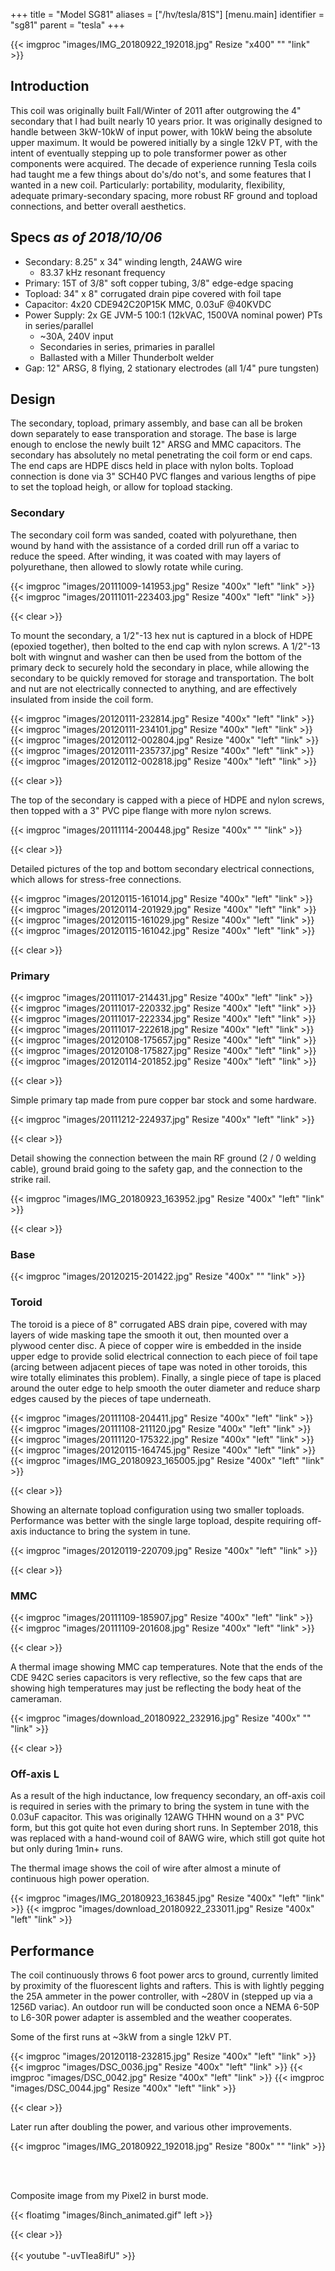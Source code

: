 +++
title = "Model SG81"
aliases = ["/hv/tesla/81S"]
[menu.main]
identifier = "sg81"
parent = "tesla"
+++

{{< imgproc "images/IMG_20180922_192018.jpg" Resize "x400" "" "link" >}}

## Introduction

This coil was originally built Fall/Winter of 2011 after outgrowing the 4"
secondary that I had built nearly 10 years prior. It was originally designed to
handle between 3kW-10kW of input power, with 10kW being the absolute upper
maximum. It would be powered initially by a single 12kV PT, with the intent of
eventually stepping up to pole transformer power as other components were
acquired. The decade of experience running Tesla coils had taught me a few
things about do's/do not's, and some features that I wanted in a new coil.
Particularly: portability, modularity, flexibility, adequate primary-secondary
spacing, more robust RF ground and topload connections, and better overall
aesthetics.

## Specs *as of 2018/10/06*

* Secondary: 8.25" x 34" winding length, 24AWG wire
  * 83.37 kHz resonant frequency
* Primary: 15T of 3/8" soft copper tubing, 3/8" edge-edge spacing
* Topload: 34" x 8" corrugated drain pipe covered with foil tape
* Capacitor: 4x20 CDE942C20P15K MMC, 0.03uF @40KVDC
* Power Supply: 2x GE JVM-5 100:1 (12kVAC, 1500VA nominal power) PTs in series/parallel
  * ~30A, 240V input
  * Secondaries in series, primaries in parallel
  * Ballasted with a Miller Thunderbolt welder
* Gap: 12" ARSG, 8 flying, 2 stationary electrodes (all 1/4" pure tungsten)


## Design

The secondary, topload, primary assembly, and base can all be broken down
separately to ease transporation and storage. The base is large enough to
enclose the newly built 12" ARSG and MMC capacitors. The secondary has
absolutely no metal penetrating the coil form or end caps. The end caps are
HDPE discs held in place with nylon bolts. Topload connection is done via 3"
SCH40 PVC flanges and various lengths of pipe to set the topload heigh, or
allow for topload stacking.

### Secondary

The secondary coil form was sanded, coated with polyurethane, then wound by
hand with the assistance of a corded drill run off a variac to reduce the
speed. After winding, it was coated with may layers of polyurethane, then
allowed to slowly rotate while curing.

{{< imgproc "images/20111009-141953.jpg" Resize "400x" "left" "link" >}}
{{< imgproc "images/20111011-223403.jpg" Resize "400x" "left" "link" >}}

{{< clear >}}

To mount the secondary, a 1/2"-13 hex nut is captured in a block of HDPE
(epoxied together), then bolted to the end cap with nylon screws. A 1/2"-13
bolt with wingnut and washer can then be used from the bottom of the primary
deck to securely hold the secondary in place, while allowing the secondary to
be quickly removed for storage and transportation. The bolt and nut are not
electrically connected to anything, and are effectively insulated from inside
the coil form.

{{< imgproc "images/20120111-232814.jpg" Resize "400x" "left" "link" >}}
{{< imgproc "images/20120111-234101.jpg" Resize "400x" "left" "link" >}}
{{< imgproc "images/20120112-002804.jpg" Resize "400x" "left" "link" >}}
{{< imgproc "images/20120111-235737.jpg" Resize "400x" "left" "link" >}}
{{< imgproc "images/20120112-002818.jpg" Resize "400x" "left" "link" >}}

{{< clear >}}

The top of the secondary is capped with a piece of HDPE and nylon screws, then
topped with a 3" PVC pipe flange with more nylon screws.

{{< imgproc "images/20111114-200448.jpg" Resize "400x" "" "link" >}}

{{< clear >}}

Detailed pictures of the top and bottom secondary electrical connections, which
allows for stress-free connections.

{{< imgproc "images/20120115-161014.jpg" Resize "400x" "left" "link" >}}
{{< imgproc "images/20120114-201929.jpg" Resize "400x" "left" "link" >}}
{{< imgproc "images/20120115-161029.jpg" Resize "400x" "left" "link" >}}
{{< imgproc "images/20120115-161042.jpg" Resize "400x" "left" "link" >}}

{{< clear >}}

### Primary

{{< imgproc "images/20111017-214431.jpg" Resize "400x" "left" "link" >}}
{{< imgproc "images/20111017-220332.jpg" Resize "400x" "left" "link" >}}
{{< imgproc "images/20111017-222334.jpg" Resize "400x" "left" "link" >}}
{{< imgproc "images/20111017-222618.jpg" Resize "400x" "left" "link" >}}
{{< imgproc "images/20120108-175657.jpg" Resize "400x" "left" "link" >}}
{{< imgproc "images/20120108-175827.jpg" Resize "400x" "left" "link" >}}
{{< imgproc "images/20120114-201852.jpg" Resize "400x" "left" "link" >}}

{{< clear >}}

Simple primary tap made from pure copper bar stock and some hardware.

{{< imgproc "images/20111212-224937.jpg" Resize "400x" "left" "link" >}}

{{< clear >}}

Detail showing the connection between the main RF ground (2 / 0 welding cable),
ground braid going to the safety gap, and the connection to the strike rail.

{{< imgproc "images/IMG_20180923_163952.jpg" Resize "400x" "left" "link" >}}

{{< clear >}}

### Base

{{< imgproc "images/20120215-201422.jpg" Resize "400x" "" "link" >}}

### Toroid

The toroid is a piece of 8" corrugated ABS drain pipe, covered with may layers
of wide masking tape the smooth it out, then mounted over a plywood center
disc. A piece of copper wire is embedded in the inside upper edge to provide
solid electrical connection to each piece of foil tape (arcing between adjacent
pieces of tape was noted in other toroids, this wire totally eliminates this
problem). Finally, a single piece of tape is placed around the outer edge to
help smooth the outer diameter and reduce sharp edges caused by the pieces of
tape underneath.

{{< imgproc "images/20111108-204411.jpg" Resize "400x" "left" "link" >}}
{{< imgproc "images/20111108-211120.jpg" Resize "400x" "left" "link" >}}
{{< imgproc "images/20111120-175322.jpg" Resize "400x" "left" "link" >}}
{{< imgproc "images/20120115-164745.jpg" Resize "400x" "left" "link" >}}
{{< imgproc "images/IMG_20180923_165005.jpg" Resize "400x" "left" "link" >}}

{{< clear >}}

Showing an alternate topload configuration using two smaller toploads.
Performance was better with the single large topload, despite requiring
off-axis inductance to bring the system in tune.

{{< imgproc "images/20120119-220709.jpg" Resize "400x" "left" "link" >}}

{{< clear >}}

### MMC

{{< imgproc "images/20111109-185907.jpg" Resize "400x" "left" "link" >}}
{{< imgproc "images/20111109-201608.jpg" Resize "400x" "left" "link" >}}

{{< clear >}}

A thermal image showing MMC cap temperatures. Note that the ends of the CDE
942C series capacitors is very reflective, so the few caps that are showing
high temperatures may just be reflecting the body heat of the cameraman.

{{< imgproc "images/download_20180922_232916.jpg" Resize "400x" "" "link" >}}

{{< clear >}}

### Off-axis L

As a result of the high inductance, low frequency secondary, an off-axis coil
is required in series with the primary to bring the system in tune with the
0.03uF capacitor. This was originally 12AWG THHN wound on a 3" PVC form, but
this got quite hot even during short runs. In September 2018, this was replaced
with a hand-wound coil of 8AWG wire, which still got quite hot but only during
1min+ runs.

The thermal image shows the coil of wire after almost a minute of continuous
high power operation.

{{< imgproc "images/IMG_20180923_163845.jpg" Resize "400x" "left" "link" >}}
{{< imgproc "images/download_20180922_233011.jpg" Resize "400x" "left" "link" >}}

## Performance

The coil continuously throws 6 foot power arcs to ground, currently limited by
proximity of the fluorescent lights and rafters. This is with lightly pegging
the 25A ammeter in the power controller, with ~280V in (stepped up via a 1256D
variac). An outdoor run will be conducted soon once a NEMA 6-50P to L6-30R
power adapter is assembled and the weather cooperates.

Some of the first runs at ~3kW from a single 12kV PT.

{{< imgproc "images/20120118-232815.jpg" Resize "400x" "left" "link" >}}
{{< imgproc "images/DSC_0036.jpg" Resize "400x" "left" "link" >}}
{{< imgproc "images/DSC_0042.jpg" Resize "400x" "left" "link" >}}
{{< imgproc "images/DSC_0044.jpg" Resize "400x" "left" "link" >}}

{{< clear >}}

Later run after doubling the power, and various other improvements.

{{< imgproc "images/IMG_20180922_192018.jpg" Resize "800x" "" "link" >}}

<br />
<br />

Composite image from my Pixel2 in burst mode.

{{< floatimg "images/8inch_animated.gif" left >}}

{{< clear >}}
<br />
<br />
{{< youtube "-uvTIea8ifU" >}}

